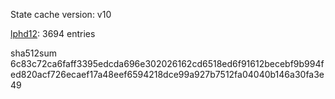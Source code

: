 State cache version: v10

[lphd12](https://github.com/lphd12): 3694 entries

sha512sum 6c83c72ca6faff3395edcda696e302026162cd6518ed6f91612becebf9b994fed820acf726ecaef17a48eef6594218dce99a927b7512fa04040b146a30fa3e49
